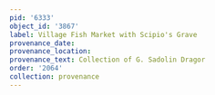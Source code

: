 ```yaml
---
pid: '6333'
object_id: '3867'
label: Village Fish Market with Scipio's Grave
provenance_date:
provenance_location:
provenance_text: Collection of G. Sadolin Dragor
order: '2064'
collection: provenance
---
```

